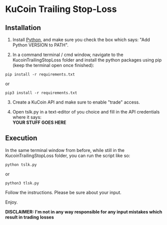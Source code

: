 # KuCoin Trailing Stop-Loss

## Installation

1) Install [Python](https://www.python.org/downloads/), and make sure you check the box which says: "Add Python VERSION to PATH".  
  

2) In a command terminal / cmd window, navigate to the KucoinTrailingStopLoss folder and install the python packages using pip (keep the terminal open once finished):
```
pip install -r requirements.txt
```
or
```
pip3 install -r requirements.txt
```

3) Create a KuCoin API and make sure to enable "trade" access.  


4) Open tslk.py in a text-editor of you choice and fill in the API credentials where it says:  
   **YOUR STUFF GOES HERE**
   
## Execution

In the same terminal window from before, while still in the KucoinTrailingStopLoss folder, you can run the script like so:

```
python tslk.py
```
or  
```
python3 tlsk.py
```

Follow the instructions. Please be sure about your input.  

Enjoy.

**DISCLAIMER: I'm not in any way responsible for any input mistakes which result in trading losses**

